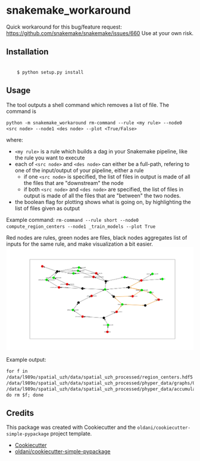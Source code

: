 # snakemake_workaround

Quick workaround for this bug/feature request: https://github.com/snakemake/snakemake/issues/660
Use at your own risk.

## Installation

```batch

    $ python setup.py install
```

## Usage
The tool outputs a shell command which removes a list of file.
The command is
```
python -m snakemake_workaround rm-command --rule <my rule> --node0 <src node> --node1 <des node> --plot <True/False>
```
where:
- `<my rule>` is a rule which builds a dag in your Snakemake pipeline, like the rule you want to execute
- each of `<src node>` and `<des node>` can either be a full-path, refering to one of the input/output of your pipeline, either a rule
    - if one `<src node>` is specified, the list of files in output is made of all the files that are "downstream" the node
    - if both `<src node>` and `<des node>` are specified, the list of files in output is made of all the files that are "between" the two nodes.
- the boolean flag for plotting shows what is going on, by highlighting the list of files given as output

Example command:
    `rm-command --rule short --node0 compute_region_centers --node1 _train_models --plot True`

Red nodes are rules, green nodes are files, black nodes aggregates list of inputs for the same rule, and make visualization a bit easier.
![Exapmle plot](./dag.png)

Example output:
```
for f in /data/l989o/spatial_uzh/data/spatial_uzh_processed/region_centers.hdf5 /data/l989o/spatial_uzh/data/spatial_uzh_processed/phyper_data/graphs/0f867a8979f43b5b384434989df1a8b6929fce8cd78d95f6ff1d184d844d7983/graphs_folder/ /data/l989o/spatial_uzh/data/spatial_uzh_processed/phyper_data/accumulated_features/4522b0aa174e0f8c8a5890fc31da5feb032d2c3163211aba373e995273629f6d/merged_cell_features.hdf5; do rm $f; done
```


## Credits

This package was created with Cookiecutter and the `oldani/cookiecutter-simple-pypackage` project template.

- [Cookiecutter](https://github.com/audreyr/cookiecutter)
- [oldani/cookiecutter-simple-pypackage](https://github.com/oldani/cookiecutter-simple-pypackage)
